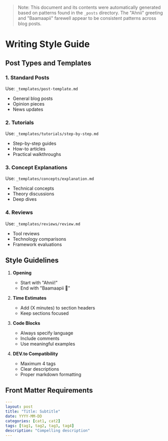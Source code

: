 > Note: This document and its contents were automatically generated based on patterns found in the `_posts` directory. The "Ahnii" greeting and "Baamaapii" farewell appear to be consistent patterns across blog posts.

# Writing Style Guide

## Post Types and Templates

### 1. Standard Posts

Use: `_templates/post-template.md`

- General blog posts
- Opinion pieces
- News updates

### 2. Tutorials

Use: `_templates/tutorials/step-by-step.md`

- Step-by-step guides
- How-to articles
- Practical walkthroughs

### 3. Concept Explanations

Use: `_templates/concepts/explanation.md`

- Technical concepts
- Theory discussions
- Deep dives

### 4. Reviews

Use: `_templates/reviews/review.md`

- Tool reviews
- Technology comparisons
- Framework evaluations

## Style Guidelines

1. **Opening**

   - Start with "Ahnii!"
   - End with "Baamaapii 👋"

2. **Time Estimates**

   - Add (X minutes) to section headers
   - Keep sections focused

3. **Code Blocks**

   - Always specify language
   - Include comments
   - Use meaningful examples

4. **DEV.to Compatibility**

   - Maximum 4 tags
   - Clear descriptions
   - Proper markdown formatting

## Front Matter Requirements

```yaml
---
layout: post
title: "Title: Subtitle"
date: YYYY-MM-DD
categories: [cat1, cat2]
tags: [tag1, tag2, tag3, tag4]
description: "Compelling description"
---
```
